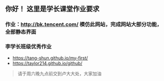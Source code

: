 ## 你好！ 这里是学长课堂作业要求

### 作业：http://bk.tencent.com/ 模仿此网站，完成网站大部分功能，全部静态界面

### 李学长班级优秀作业 
* https://tang-shun.github.io/my-first/
* https://taylor214.github.io/github/

> 请于周六晚九点前交到卢大大处，大家加油
